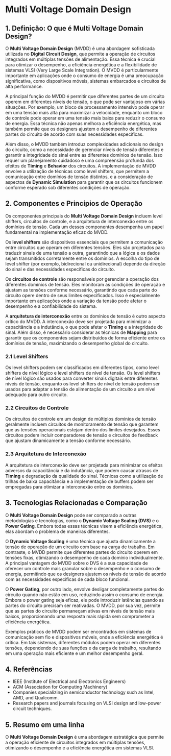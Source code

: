 # Multi Voltage Domain Design

## 1. Definição: O que é **Multi Voltage Domain Design**?
O **Multi Voltage Domain Design** (MVDD) é uma abordagem sofisticada utilizada no **Digital Circuit Design**, que permite a operação de circuitos integrados em múltiplas tensões de alimentação. Essa técnica é crucial para otimizar o desempenho, a eficiência energética e a flexibilidade de sistemas VLSI (Very Large Scale Integration). O MVDD é particularmente importante em aplicações onde o consumo de energia é uma preocupação significativa, como dispositivos móveis, sistemas embarcados e circuitos de alta performance.

A principal função do MVDD é permitir que diferentes partes de um circuito operem em diferentes níveis de tensão, o que pode ser vantajoso em várias situações. Por exemplo, um bloco de processamento intensivo pode operar em uma tensão mais alta para maximizar a velocidade, enquanto um bloco de controle pode operar em uma tensão mais baixa para reduzir o consumo de energia. Essa técnica não apenas melhora a eficiência energética, mas também permite que os designers ajustem o desempenho de diferentes partes do circuito de acordo com suas necessidades específicas.

Além disso, o MVDD também introduz complexidades adicionais no design do circuito, como a necessidade de gerenciar níveis de tensão diferentes e garantir a integridade do sinal entre as diferentes domínios de tensão. Isso requer um planejamento cuidadoso e uma compreensão profunda dos efeitos de **Timing** e **Behavior** dos circuitos. A implementação de MVDD envolve a utilização de técnicas como level shifters, que permitem a comunicação entre domínios de tensão distintos, e a consideração de aspectos de **Dynamic Simulation** para garantir que os circuitos funcionem conforme esperado sob diferentes condições de operação.

## 2. Componentes e Princípios de Operação
Os componentes principais do **Multi Voltage Domain Design** incluem level shifters, circuitos de controle, e a arquitetura de interconexão entre os domínios de tensão. Cada um desses componentes desempenha um papel fundamental na implementação eficaz do MVDD.

Os **level shifters** são dispositivos essenciais que permitem a comunicação entre circuitos que operam em diferentes tensões. Eles são projetados para traduzir sinais de uma tensão a outra, garantindo que a lógica e os dados sejam transmitidos corretamente entre os domínios. A escolha do tipo de level shifter (por exemplo, bidirecional ou unidirecional) depende da direção do sinal e das necessidades específicas do circuito.

Os **circuitos de controle** são responsáveis por gerenciar a operação dos diferentes domínios de tensão. Eles monitoram as condições de operação e ajustam as tensões conforme necessário, garantindo que cada parte do circuito opere dentro de seus limites especificados. Isso é especialmente importante em aplicações onde a variação da tensão pode afetar o desempenho e a confiabilidade do sistema.

A **arquitetura de interconexão** entre os domínios de tensão é outro aspecto crítico do MVDD. A interconexão deve ser projetada para minimizar a capacitância e a indutância, o que pode afetar o **Timing** e a integridade do sinal. Além disso, é necessário considerar as técnicas de **Mapping** para garantir que os componentes sejam distribuídos de forma eficiente entre os domínios de tensão, maximizando o desempenho global do circuito.

### 2.1 Level Shifters
Os level shifters podem ser classificados em diferentes tipos, como level shifters de nível lógico e level shifters de nível de tensão. Os level shifters de nível lógico são usados para converter sinais digitais entre diferentes níveis de tensão, enquanto os level shifters de nível de tensão podem ser usados para adaptar a tensão de alimentação de um circuito a um nível adequado para outro circuito.

### 2.2 Circuitos de Controle
Os circuitos de controle em um design de múltiplos domínios de tensão geralmente incluem circuitos de monitoramento de tensão que garantem que as tensões operacionais estejam dentro dos limites desejados. Esses circuitos podem incluir comparadores de tensão e circuitos de feedback que ajustam dinamicamente a tensão conforme necessário.

### 2.3 Arquitetura de Interconexão
A arquitetura de interconexão deve ser projetada para minimizar os efeitos adversos da capacitância e da indutância, que podem causar atrasos de **Timing** e degradação da qualidade do sinal. Técnicas como a utilização de trilhas de baixa capacitância e a implementação de buffers podem ser empregadas para otimizar a interconexão entre os domínios.

## 3. Tecnologias Relacionadas e Comparação
O **Multi Voltage Domain Design** pode ser comparado a outras metodologias e tecnologias, como o **Dynamic Voltage Scaling (DVS)** e o **Power Gating**. Embora todas essas técnicas visem a eficiência energética, elas abordam o problema de maneiras diferentes.

O **Dynamic Voltage Scaling** é uma técnica que ajusta dinamicamente a tensão de operação de um circuito com base na carga de trabalho. Em contraste, o MVDD permite que diferentes partes do circuito operem em tensões fixas, otimizando o desempenho de cada domínio individualmente. A principal vantagem do MVDD sobre o DVS é a sua capacidade de oferecer um controle mais granular sobre o desempenho e o consumo de energia, permitindo que os designers ajustem os níveis de tensão de acordo com as necessidades específicas de cada bloco funcional.

O **Power Gating**, por outro lado, envolve desligar completamente partes do circuito quando não estão em uso, reduzindo assim o consumo de energia. Embora o power gating seja eficaz, ele pode introduzir latências quando as partes do circuito precisam ser reativadas. O MVDD, por sua vez, permite que as partes do circuito permaneçam ativas em níveis de tensão mais baixos, proporcionando uma resposta mais rápida sem comprometer a eficiência energética.

Exemplos práticos de MVDD podem ser encontrados em sistemas de comunicação sem fio e dispositivos móveis, onde a eficiência energética é crítica. Em tais sistemas, diferentes módulos podem operar em diferentes tensões, dependendo de suas funções e da carga de trabalho, resultando em uma operação mais eficiente e um melhor desempenho geral.

## 4. Referências
- IEEE (Institute of Electrical and Electronics Engineers)
- ACM (Association for Computing Machinery)
- Companies specializing in semiconductor technology such as Intel, AMD, and Qualcomm.
- Research papers and journals focusing on VLSI design and low-power circuit techniques.

## 5. Resumo em uma linha
O **Multi Voltage Domain Design** é uma abordagem estratégica que permite a operação eficiente de circuitos integrados em múltiplas tensões, otimizando o desempenho e a eficiência energética em sistemas VLSI.
